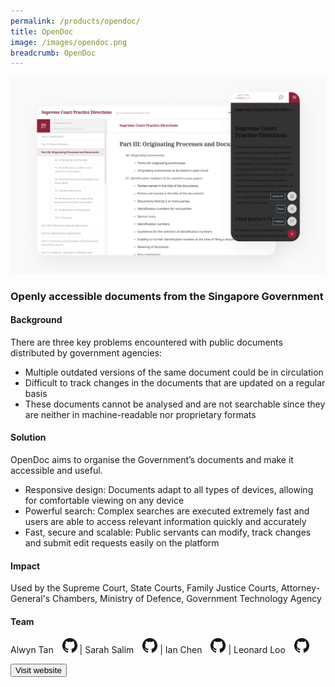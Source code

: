 ```yaml
---
permalink: /products/opendoc/
title: OpenDoc
image: /images/opendoc.png
breadcrumb: OpenDoc
---
```

![github](/images/opendoc.png)

### Openly accessible documents from the Singapore Government

#### Background 

There are three key problems encountered with public documents distributed by government agencies: 
* Multiple outdated versions of the same document could be in circulation 
* Difficult to track changes in the documents that are updated on a regular basis
* These documents cannot be analysed and are not searchable since they are neither in machine-readable nor proprietary formats


#### Solution

OpenDoc aims to organise the Government’s documents and make it accessible and useful. 
* Responsive design: Documents adapt to all types of devices, allowing for comfortable viewing on any device
* Powerful search: Complex searches are executed extremely fast and users are able to access relevant information quickly and accurately
* Fast, secure and scalable: Public servants can modify, track changes and submit edit requests easily on the platform

#### Impact

Used by the Supreme Court, State Courts, Family Justice Courts, Attorney-General's Chambers, Ministry of Defence, Government Technology Agency

#### Team

Alwyn Tan <a href="https://github.com/LoneRifle" style="display: inline-block; width: 24px; height: 24px; margin-bottom: -5px; margin-left: 10px;">
    <img border="0" alt="Github account" src="/images/Github-Mark-32px.png">
</a> | Sarah Salim <a href="https://github.com/sarahsalim" style="display: inline-block; width: 24px; height: 24px; margin-bottom: -5px; margin-left: 10px;">
    <img border="0" alt="Github account" src="/images/Github-Mark-32px.png">
</a> | Ian Chen <a href="https://github.com/pregnantboy" style="display: inline-block; width: 24px; height: 24px; margin-bottom: -5px; margin-left: 10px;">
    <img border="0" alt="Github account" src="/images/Github-Mark-32px.png">
</a> | Leonard Loo <a href="https://github.com/leonardloo" style="display: inline-block; width: 24px; height: 24px; margin-bottom: -5px; margin-left: 10px;">
    <img border="0" alt="Github account" src="/images/Github-Mark-32px.png">
</a>


<a href="https://opendoc.gov.sg/" target="_blank">
    <button class="bp-button is-secondary is-medium has-text-white is-uppercase search-button">
        Visit website
    </button>
</a>